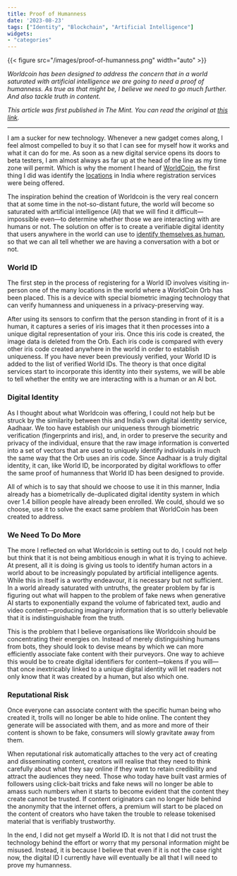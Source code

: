 ```yaml
---
title: Proof of Humanness
date: '2023-08-23'
tags: ["Identity", "Blockchain", "Artificial Intelligence"]
widgets: 
- "categories"
---
```


{{< figure src="/images/proof-of-humanness.png" width="auto" >}}

*Worldcoin has been designed to address the concern that in a world saturated with artificial intelligence we are going to need a proof of humanness. As true as that might be, I believe we need to go much further. And also tackle truth in content.*

<!--more-->
*This article was first published in The Mint. You can read the original at [this link](https://www.livemint.com/opinion/online-views/worldcoin-should-go-beyond-verifying-our-humanness-11692718957262.html).*

---

I am a sucker for new technology. Whenever a new gadget comes along, I feel almost compelled to buy it so that I can see for myself how it works and what it can do for me. As soon as a new digital service opens its doors to beta testers, I am almost always as far up at the head of the line as my time zone will permit. Which is why the moment I heard of [WorldCoin](https://worldcoin.org/), the first thing I did was identify the [locations](https://worldcoin.org/find-orb) in India where registration services were being offered.

The inspiration behind the creation of Worldcoin is the very real concern that at some time in the not-so-distant future, the world will become so saturated with artificial intelligence (AI) that we will find it difficult—impossible even—to determine whether those we are interacting with are humans or not. The solution on offer is to create a verifiable digital identity that users anywhere in the world can use to [identify themselves as human](https://worldcoin.org/blog/worldcoin/proof-of-personhood-what-it-is-why-its-needed), so that we can all tell whether we are having a conversation with a bot or not.

### World ID

The first step in the process of registering for a World ID involves visiting in-person one of the many locations in the world where a WorldCoin Orb has been placed. This is a device with special biometric imaging technology that can verify humanness and uniqueness in a privacy-preserving way.

After using its sensors to confirm that the person standing in front of it is a human, it captures a series of iris images that it then processes into a unique digital representation of your iris. Once this iris code is created, the image data is deleted from the Orb. Each iris code is compared with every other iris code created anywhere in the world in order to establish uniqueness. If you have never been previously verified, your World ID is added to the list of verified World IDs. The theory is that once digital services start to incorporate this identity into their systems, we will be able to tell whether the entity we are interacting with is a human or an AI bot.

### Digital Identity

As I thought about what Worldcoin was offering, I could not help but be struck by the similarity between this and India’s own digital identity service, Aadhaar. We too have establish our uniqueness through biometric verification (fingerprints and iris), and, in order to preserve the security and privacy of the individual, ensure that the raw image information is converted into a set of vectors that are used to uniquely identify individuals in much the same way that the Orb uses an iris code. Since Aadhaar is a truly digital identity, it can, like World ID, be incorporated by digital workflows to offer the same proof of humanness that World ID has been designed to provide.

All of which is to say that should we choose to use it in this manner, India already has a biometrically de-duplicated digital identity system in which over 1.4 billion people have already been enrolled. We could, should we so choose, use it to solve the exact same problem that WorldCoin has been created to address.

### We Need To Do More

The more I reflected on what Worldcoin is setting out to do, I could not help but think that it is not being ambitious enough in what it is trying to achieve. At present, all it is doing is giving us tools to identify human actors in a world about to be increasingly populated by artificial intelligence agents. While this in itself is a worthy endeavour, it is necessary but not sufficient. In a world already saturated with untruths, the greater problem by far is figuring out what will happen to the problem of fake news when generative AI starts to exponentially expand the volume of fabricated text, audio and video content—producing imaginary information that is so utterly believable that it is indistinguishable from the truth.

This is the problem that I believe organisations like Worldcoin should be concentrating their energies on. Instead of merely distinguishing humans from bots, they should look to devise means by which we can more efficiently associate fake content with their purveyors. One way to achieve this would be to create digital identifiers for content—tokens if you will—that once inextricably linked to a unique digital identity will let readers not only know that it was created by a human, but also which one.

### Reputational Risk

Once everyone can associate content with the specific human being who created it, trolls will no longer be able to hide online. The content they generate will be associated with them, and as more and more of their content is shown to be fake, consumers will slowly gravitate away from them.

When reputational risk automatically attaches to the very act of creating and disseminating content, creators will realise that they need to think carefully about what they say online if they want to retain credibility and attract the audiences they need. Those who today have built vast armies of followers using click-bait tricks and fake news will no longer be able to amass such numbers when it starts to become evident that the content they create cannot be trusted. If content originators can no longer hide behind the anonymity that the internet offers, a premium will start to be placed on the content of creators who have taken the trouble to release tokenised material that is verifiably trustworthy.

In the end, I did not get myself a World ID. It is not that I did not trust the technology behind the effort or worry that my personal information might be misused. Instead, it is because I believe that even if it is not the case right now, the digital ID I currently have will eventually be all that I will need to prove my humanness.
